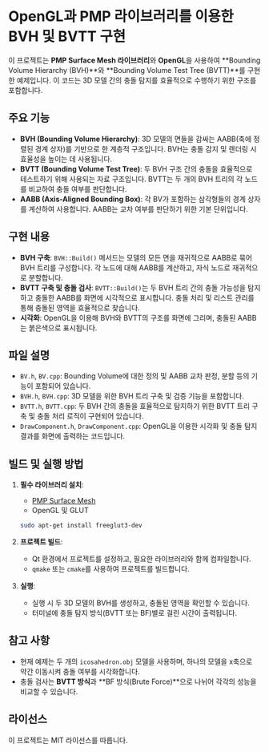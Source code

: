 # OpenGL과 PMP 라이브러리를 이용한 BVH 및 BVTT 구현

이 프로젝트는 **PMP Surface Mesh 라이브러리**와 **OpenGL**을 사용하여 **Bounding Volume Hierarchy (BVH)**와 **Bounding Volume Test Tree (BVTT)**를 구현한 예제입니다. 이 코드는 3D 모델 간의 충돌 탐지를 효율적으로 수행하기 위한 구조를 포함합니다.

## 주요 기능

- **BVH (Bounding Volume Hierarchy)**: 3D 모델의 면들을 감싸는 AABB(축에 정렬된 경계 상자)를 기반으로 한 계층적 구조입니다. BVH는 충돌 감지 및 렌더링 시 효율성을 높이는 데 사용됩니다.
- **BVTT (Bounding Volume Test Tree)**: 두 BVH 구조 간의 충돌을 효율적으로 테스트하기 위해 사용되는 자료 구조입니다. BVTT는 두 개의 BVH 트리의 각 노드를 비교하여 충돌 여부를 판단합니다.
- **AABB (Axis-Aligned Bounding Box)**: 각 BV가 포함하는 삼각형들의 경계 상자를 계산하여 사용합니다. AABB는 교차 여부를 판단하기 위한 기본 단위입니다.

## 구현 내용

- **BVH 구축**: `BVH::Build()` 메서드는 모델의 모든 면을 재귀적으로 AABB로 묶어 BVH 트리를 구성합니다. 각 노드에 대해 AABB를 계산하고, 자식 노드로 재귀적으로 분할합니다.
- **BVTT 구축 및 충돌 검사**: `BVTT::Build()`는 두 BVH 트리 간의 충돌 가능성을 탐지하고 충돌한 AABB를 화면에 시각적으로 표시합니다. 충돌 처리 및 리스트 관리를 통해 충돌된 영역을 효율적으로 찾습니다.
- **시각화**: OpenGL을 이용해 BVH와 BVTT의 구조를 화면에 그리며, 충돌된 AABB는 붉은색으로 표시됩니다.

## 파일 설명

- `BV.h`, `BV.cpp`: Bounding Volume에 대한 정의 및 AABB 교차 판정, 분할 등의 기능이 포함되어 있습니다.
- `BVH.h`, `BVH.cpp`: 3D 모델을 위한 BVH 트리 구축 및 검증 기능을 포함합니다.
- `BVTT.h`, `BVTT.cpp`: 두 BVH 간의 충돌을 효율적으로 탐지하기 위한 BVTT 트리 구축 및 충돌 처리 로직이 구현되어 있습니다.
- `DrawComponent.h`, `DrawComponent.cpp`: OpenGL을 이용한 시각화 및 충돌 탐지 결과를 화면에 출력하는 코드입니다.

## 빌드 및 실행 방법

1. **필수 라이브러리 설치**:
    - [PMP Surface Mesh](https://pmp-library.github.io/)
    - OpenGL 및 GLUT
    ```bash
    sudo apt-get install freeglut3-dev
    ```

2. **프로젝트 빌드**:
    - Qt 환경에서 프로젝트를 설정하고, 필요한 라이브러리와 함께 컴파일합니다.
    - `qmake` 또는 `cmake`를 사용하여 프로젝트를 빌드합니다.

3. **실행**:
    - 실행 시 두 3D 모델의 BVH를 생성하고, 충돌된 영역을 확인할 수 있습니다.
    - 터미널에 충돌 탐지 방식(BVTT 또는 BF)별로 걸린 시간이 출력됩니다.

## 참고 사항

- 현재 예제는 두 개의 `icosahedron.obj` 모델을 사용하며, 하나의 모델을 x축으로 약간 이동시켜 충돌 여부를 시각화합니다.
- 충돌 검사는 **BVTT 방식**과 **BF 방식(Brute Force)**으로 나뉘어 각각의 성능을 비교할 수 있습니다.

## 라이선스

이 프로젝트는 MIT 라이선스를 따릅니다.
